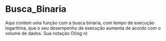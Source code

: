 # Busca_Binaria
 Aqui contem uma função com a busca binaria, com tempo de execução logarítima, que o seu desempenho de execução  aumenta de acordo com o volume de dados.  Sua notação O(log n)
